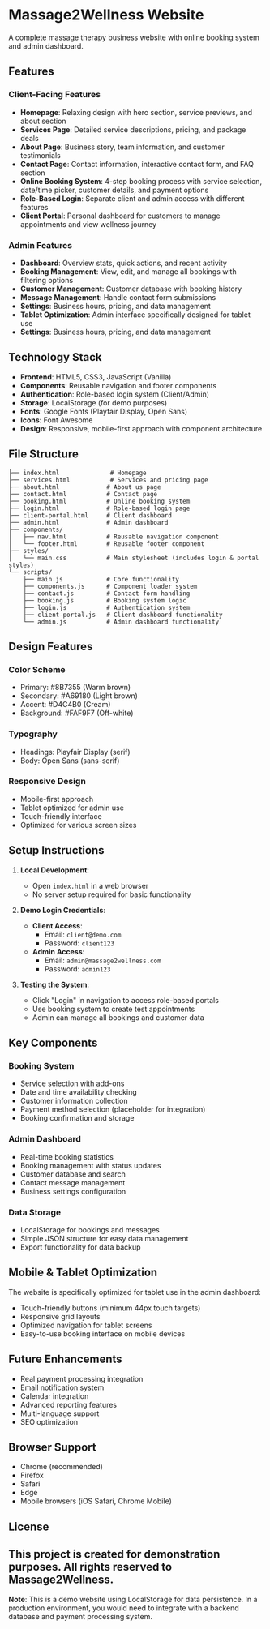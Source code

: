 # Massage2Wellness Website

A complete massage therapy business website with online booking system and admin dashboard.

## Features

### Client-Facing Features
- **Homepage**: Relaxing design with hero section, service previews, and about section
- **Services Page**: Detailed service descriptions, pricing, and package deals
- **About Page**: Business story, team information, and customer testimonials
- **Contact Page**: Contact information, interactive contact form, and FAQ section
- **Online Booking System**: 4-step booking process with service selection, date/time picker, customer details, and payment options
- **Role-Based Login**: Separate client and admin access with different features
- **Client Portal**: Personal dashboard for customers to manage appointments and view wellness journey

### Admin Features
- **Dashboard**: Overview stats, quick actions, and recent activity
- **Booking Management**: View, edit, and manage all bookings with filtering options
- **Customer Management**: Customer database with booking history
- **Message Management**: Handle contact form submissions
- **Settings**: Business hours, pricing, and data management
- **Tablet Optimization**: Admin interface specifically designed for tablet use
- **Settings**: Business hours, pricing, and data management

## Technology Stack

- **Frontend**: HTML5, CSS3, JavaScript (Vanilla)
- **Components**: Reusable navigation and footer components
- **Authentication**: Role-based login system (Client/Admin)
- **Storage**: LocalStorage (for demo purposes)
- **Fonts**: Google Fonts (Playfair Display, Open Sans)
- **Icons**: Font Awesome
- **Design**: Responsive, mobile-first approach with component architecture

## File Structure

```
├── index.html              # Homepage
├── services.html           # Services and pricing page
├── about.html             # About us page
├── contact.html           # Contact page
├── booking.html           # Online booking system
├── login.html             # Role-based login page
├── client-portal.html     # Client dashboard
├── admin.html             # Admin dashboard
├── components/
│   ├── nav.html           # Reusable navigation component
│   └── footer.html        # Reusable footer component
├── styles/
│   └── main.css           # Main stylesheet (includes login & portal styles)
└── scripts/
    ├── main.js            # Core functionality
    ├── components.js      # Component loader system
    ├── contact.js         # Contact form handling
    ├── booking.js         # Booking system logic
    ├── login.js           # Authentication system
    ├── client-portal.js   # Client dashboard functionality
    └── admin.js           # Admin dashboard functionality
```

## Design Features

### Color Scheme

- Primary: #8B7355 (Warm brown)
- Secondary: #A69180 (Light brown)
- Accent: #D4C4B0 (Cream)
- Background: #FAF9F7 (Off-white)

### Typography

- Headings: Playfair Display (serif)
- Body: Open Sans (sans-serif)

### Responsive Design

- Mobile-first approach
- Tablet optimized for admin use
- Touch-friendly interface
- Optimized for various screen sizes

## Setup Instructions

1. **Local Development**:

   - Open `index.html` in a web browser
   - No server setup required for basic functionality

2. **Demo Login Credentials**:

   - **Client Access**:
     - Email: `client@demo.com`
     - Password: `client123`
   - **Admin Access**:
     - Email: `admin@massage2wellness.com`
     - Password: `admin123`

3. **Testing the System**:
   - Click "Login" in navigation to access role-based portals
   - Use booking system to create test appointments
   - Admin can manage all bookings and customer data

## Key Components

### Booking System

- Service selection with add-ons
- Date and time availability checking
- Customer information collection
- Payment method selection (placeholder for integration)
- Booking confirmation and storage

### Admin Dashboard

- Real-time booking statistics
- Booking management with status updates
- Customer database and search
- Contact message management
- Business settings configuration

### Data Storage

- LocalStorage for bookings and messages
- Simple JSON structure for easy data management
- Export functionality for data backup

## Mobile & Tablet Optimization

The website is specifically optimized for tablet use in the admin dashboard:

- Touch-friendly buttons (minimum 44px touch targets)
- Responsive grid layouts
- Optimized navigation for tablet screens
- Easy-to-use booking interface on mobile devices

## Future Enhancements

- Real payment processing integration
- Email notification system
- Calendar integration
- Advanced reporting features
- Multi-language support
- SEO optimization

## Browser Support

- Chrome (recommended)
- Firefox
- Safari
- Edge
- Mobile browsers (iOS Safari, Chrome Mobile)

## License

This project is created for demonstration purposes. All rights reserved to Massage2Wellness.
---

**Note**: This is a demo website using LocalStorage for data persistence. In a production environment, you would need to integrate with a backend database and payment processing system.
